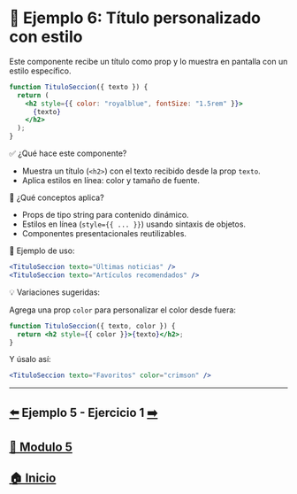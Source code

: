 # 🧪 Ejemplo 6: Título personalizado con estilo

Este componente recibe un título como prop y lo muestra en pantalla con un estilo específico.

```jsx
function TituloSeccion({ texto }) {
  return (
    <h2 style={{ color: "royalblue", fontSize: "1.5rem" }}>
      {texto}
    </h2>
  );
}
```

✅ ¿Qué hace este componente?

* Muestra un título (`<h2>`) con el texto recibido desde la prop `texto`.
* Aplica estilos en línea: color y tamaño de fuente.

🧠 ¿Qué conceptos aplica?

* Props de tipo string para contenido dinámico.
* Estilos en línea (`style={{ ... }}`) usando sintaxis de objetos.
* Componentes presentacionales reutilizables.

📌 Ejemplo de uso:

```jsx
<TituloSeccion texto="Últimas noticias" />
<TituloSeccion texto="Artículos recomendados" />
```

💡 Variaciones sugeridas:

Agrega una prop `color` para personalizar el color desde fuera:

```jsx
function TituloSeccion({ texto, color }) {
  return <h2 style={{ color }}>{texto}</h2>;
}
```

Y úsalo así:

```jsx
<TituloSeccion texto="Favoritos" color="crimson" />
```

---

## [⬅️](../Ejemplos/Ejemplo_5.md) Ejemplo 5 - Ejercicio 1 [➡️](../Ejercicios/Ejercicio_1.md)

## [📄 Modulo 5](../Modulo_5.md) 

## [🏠 Inicio](../../README.md) 
